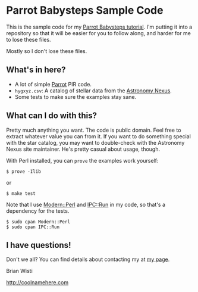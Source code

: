 # Parrot Babysteps Sample Code

[Parrot Babysteps tutorial]: http://coolnamehere.com/geekery/parrot/learn/
[Astronomy Nexus]: http://astronexus.com
[Parrot]: http://parrot.org
[My page]: http://coolnamehere.com/brian

This is the sample code for my [Parrot Babysteps tutorial][]. I'm putting
it into a repository so that it will be easier for you to follow along,
and harder for me to lose these files.

Mostly so I don't lose these files.

## What's in here?

* A lot of simple [Parrot][] PIR code.
* `hygxyz.csv`: A catalog of stellar data from the [Astronomy Nexus][].
* Some tests to make sure the examples stay sane.

## What can I do with this?

Pretty much anything you want. The code is public domain. Feel free to
extract whatever value you can from it. If you want to do something
special with the star catalog, you may want to double-check with the
Astronomy Nexus site maintainer. He's pretty casual about usage, though.

With Perl installed, you can `prove` the examples work yourself:

    $ prove -Ilib

or

    $ make test

[Modern::Perl]: http://search.cpan.org/~chromatic/Modern-Perl-1.03/
[IPC::Run]: http://search.cpan.org/~toddr/IPC-Run-0.89/

Note that I use [Modern::Perl] and [IPC::Run][] in my code, so that's a dependency for the tests.

    $ sudo cpan Modern::Perl
    $ sudo cpan IPC::Run

## I have questions!

Don't we all? You can find details about contacting my at [my page][].

Brian Wisti

<http://coolnamehere.com>
